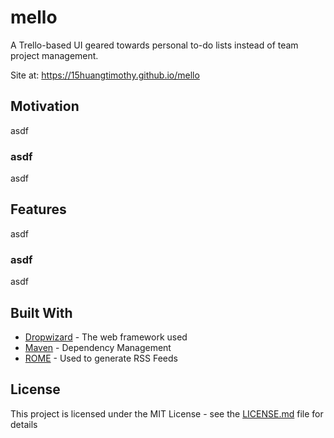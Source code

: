 # mello

A Trello-based UI geared towards personal to-do lists instead of team project management.

Site at: https://15huangtimothy.github.io/mello

## Motivation

asdf

### asdf

asdf

## Features

asdf

### asdf

asdf

## Built With

* [Dropwizard](http://www.dropwizard.io/1.0.2/docs/) - The web framework used
* [Maven](https://maven.apache.org/) - Dependency Management
* [ROME](https://rometools.github.io/rome/) - Used to generate RSS Feeds

## License

This project is licensed under the MIT License - see the [LICENSE.md](LICENSE.md) file for details

